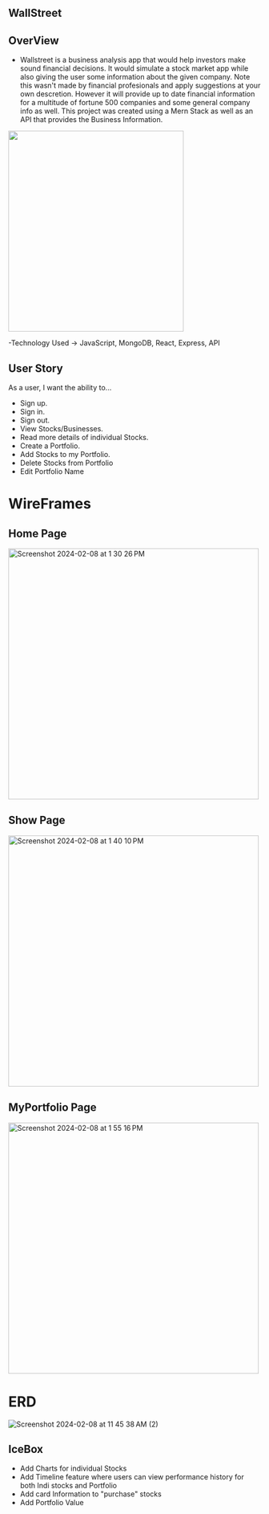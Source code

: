 ## WallStreet


## OverView

- Wallstreet is a business analysis app that would help investors make sound financial decisions. It would simulate a stock market app while also giving the user some information about the given company. Note this wasn't made by financial profesionals and apply suggestions at your own descretion. However it will provide up to date financial information for a multitude of fortune 500 companies and some general company info as well. This project was created using a Mern Stack as well as an API that provides the Business Information.

<img src="https://muralsyourway.vtexassets.com/arquivos/ids/241566/Wall-Street-Bull-NYC-Wall-Mural.jpg?v=638164476872900000" width="350px" height="400px" />


-Technology Used -> JavaScript, MongoDB, React, Express, API

## User Story

As a user, I want the ability to... 
  - Sign up.
  - Sign in. 
  - Sign out. 
  - View Stocks/Businesses.
  - Read more details of individual Stocks.
  - Create a Portfolio. 
  - Add Stocks to my Portfolio. 
  - Delete Stocks from Portfolio 
  - Edit Portfolio Name


# WireFrames

## Home Page

<img width="500" alt="Screenshot 2024-02-08 at 1 30 26 PM" src="https://github.com/F2easy/WallStreet/assets/101888578/0434d230-e1ea-4560-a186-9b4324f1e557">


## Show Page


<img width="500" alt="Screenshot 2024-02-08 at 1 40 10 PM" src="https://github.com/F2easy/WallStreet/assets/101888578/033905d8-5fa9-43db-8e83-9dc146aa97ce">



## MyPortfolio Page
  
  
<img width="500" alt="Screenshot 2024-02-08 at 1 55 16 PM" src="https://github.com/F2easy/WallStreet/assets/101888578/f4e75f12-b8e8-46f6-8557-57137843feb2">






# ERD



![Screenshot 2024-02-08 at 11 45 38 AM (2)](https://github.com/F2easy/WallStreet/assets/101888578/bebc8f8d-a3e7-4ec0-af58-766cb16e2b5b)



## IceBox

- Add Charts for individual Stocks
- Add Timeline feature where users can view performance history for both Indi stocks and Portfolio
- Add card Information to "purchase" stocks
- Add Portfolio Value
  



